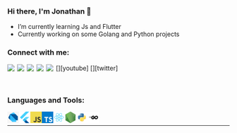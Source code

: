 ### Hi there, I'm Jonathan 👋

[//]: # (## I'm a fresh graduate looking for job!)
- I’m currently learning Js and Flutter
- Currently working on some Golang and Python projects

### Connect with me:

[<img align="left" width="22px" src="https://cdn.jsdelivr.net/npm/simple-icons@v3/icons/stackoverflow.svg" />][stackoverflow]
[<img align="left" width="22px" src="https://cdn.jsdelivr.net/npm/simple-icons@v3/icons/linkedin.svg" />][linkedin]
[<img align="left" width="22px" src="https://cdn.jsdelivr.net/npm/simple-icons@v3/icons/youtube.svg" />][youtube]
[<img align="left" width="22px" src="https://cdn.jsdelivr.net/npm/simple-icons@v3/icons/twitter.svg" />][twitter]
[<img align="left" width="22px" src="https://cdn.jsdelivr.net/npm/simple-icons@v3/icons/instagram.svg" />][instagram]

<br />

### Languages and Tools:

<img align="left" alt="Dart" width="26px" src="https://raw.githubusercontent.com/Vellutia/Vellutia/main/asset/dart.png" />
<img align="left" alt="Flutter" width="26px" src="https://raw.githubusercontent.com/Vellutia/Vellutia/main/asset/flutter.png" />
<img align="left" alt="JavaScript" width="26px" src="https://raw.githubusercontent.com/github/explore/80688e429a7d4ef2fca1e82350fe8e3517d3494d/topics/javascript/javascript.png" />
<img align="left" alt="TypeScript" width="26px" src="https://raw.githubusercontent.com/github/explore/80688e429a7d4ef2fca1e82350fe8e3517d3494d/topics/typescript/typescript.png" />
<img align="left" alt="React" width="26px" src="https://raw.githubusercontent.com/github/explore/80688e429a7d4ef2fca1e82350fe8e3517d3494d/topics/react/react.png" />
<img align="left" alt="Node.js" width="26px" src="https://raw.githubusercontent.com/github/explore/80688e429a7d4ef2fca1e82350fe8e3517d3494d/topics/nodejs/nodejs.png" />
<img align="left" alt="Python" width="26px" src="https://raw.githubusercontent.com/github/explore/80688e429a7d4ef2fca1e82350fe8e3517d3494d/topics/python/python.png" />
<img align="left" alt="Golang" width="26px" src="https://raw.githubusercontent.com/github/explore/80688e429a7d4ef2fca1e82350fe8e3517d3494d/topics/go/go.png" />

<br />

---

[//]: # (<img align="left" alt="Github Stats" src="https://github-readme-stats.vercel.app/api?username=vellutia&show_icons=true&hide_border=true" />)

[stackoverflow]: https://stackoverflow.com/users/12402503/federick-jonathan
[linkedin]: https://www.linkedin.com/in/federick-jonathan-645283b0/
[//]: # ([youtube]: https://www.youtube.com/channel/UCYMLkwujyNZvXquvSisEKiw)
[//]: # ([twitter]: https://twitter.com/jojo0812jojo)
[instagram]: https://www.instagram.com/ef_jonathan/
